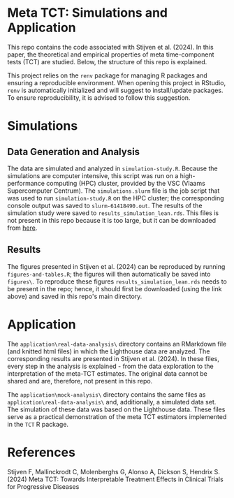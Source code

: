 # Meta TCT: Simulations and Application

This repo contains the code associated with Stijven et al. (2024). In this
paper, the theoretical and empirical properties of meta time-component tests
(TCT) are studied. Below, the structure of this repo is explained. 

This project relies on the `renv` package for managing R packages and ensuring a
reproducible environment. When opening this project in RStudio, `renv` is
automatically initialized and will suggest to install/update packages. To ensure
reproducibility, it is advised to follow this suggestion.

# Simulations

## Data Generation and Analysis

The data are simulated and analyzed in `simulation-study.R`. Because the
simulations are computer intensive, this script was run on a high-performance
computing (HPC) cluster, provided by the VSC (Vlaams Supercomputer Centrum). The
`simulations.slurm` file is the job script that was used to run `simulation-study.R`
on the HPC cluster; the corresponding console output was saved to
`slurm-61418490.out`. The results of the simulation study were saved to
`results_simulation_lean.rds`. This files is not present in this repo because it
is too large, but it can be downloaded from [here](https://kuleuven-my.sharepoint.com/:u:/g/personal/florian_stijven_kuleuven_be/EWUgNdCHNnpMsjRvngtcfIYBavy6Gjvhh3FPaf2Dk4yoxA?e=7MNmG5).

## Results

The figures presented in Stijven et al. (2024) can be reproduced by running
`figures-and-tables.R`; the figures will then automatically be saved into
`figures\`. To reproduce these figures `results_simulation_lean.rds` needs to be
present in the repo; hence, it should first be downloaded (using the link above)
and saved in this repo's main directory.

# Application

The `application\real-data-analysis\` directory contains an RMarkdown file (and
knitted html files) in which the Lighthouse data are analyzed. The corresponding
results are presented in Stijven et al. (2024). In these files, every step in
the analysis is explained - from the data exploration to the interpretation of
the meta-TCT estimates. The original data cannot be shared and are, therefore,
not present in this repo.

The `application\mock-analysis\` directory contains the same files as
`application\real-data-analysis\` and, additionally, a simulated data set. The
simulation of these data was based on the Lighthouse data. These files serve as
a practical demonstration of the meta TCT estimators implemented in the `TCT` R
package.

# References

Stijven F, Mallinckrodt C, Molenberghs G, Alonso A, Dickson S, Hendrix S. (2024) 
Meta TCT: Towards Interpretable Treatment Effects in Clinical Trials for 
Progressive Diseases
